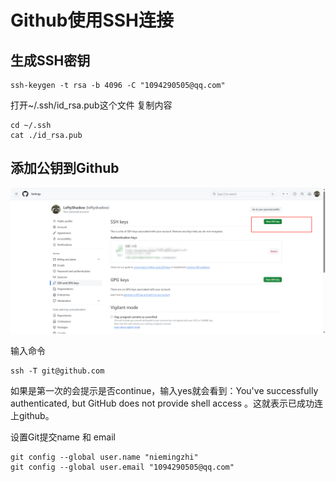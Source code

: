 # Github使用SSH连接

## 生成SSH密钥
```shell
ssh-keygen -t rsa -b 4096 -C "1094290505@qq.com"
```

打开~/.ssh/id_rsa.pub这个文件 复制内容
```shell
cd ~/.ssh
cat ./id_rsa.pub
```

## 添加公钥到Github

![](img/2024-03-14-19-17-29.png)

输入命令
```shell
ssh -T git@github.com
```

如果是第一次的会提示是否continue，输入yes就会看到：You've successfully authenticated, but GitHub does not provide shell access 。这就表示已成功连上github。

设置Git提交name 和 email

```shell
git config --global user.name "niemingzhi"
git config --global user.email "1094290505@qq.com"
```
